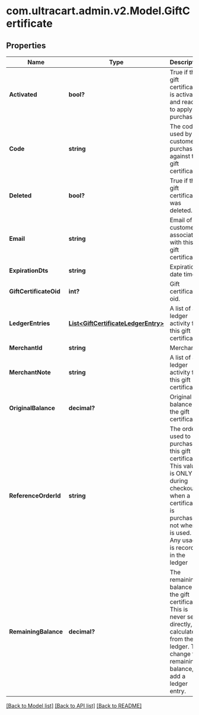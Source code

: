 # com.ultracart.admin.v2.Model.GiftCertificate
## Properties

Name | Type | Description | Notes
------------ | ------------- | ------------- | -------------
**Activated** | **bool?** | True if this gift certificate is activated and ready to apply to purchases. | [optional] 
**Code** | **string** | The code used by the customer to purchase against this gift certificate. | [optional] 
**Deleted** | **bool?** | True if this gift certificate was deleted. | [optional] 
**Email** | **string** | Email of the customer associated with this gift certificate. | [optional] 
**ExpirationDts** | **string** | Expiration date time. | [optional] 
**GiftCertificateOid** | **int?** | Gift certificate oid. | [optional] 
**LedgerEntries** | [**List&lt;GiftCertificateLedgerEntry&gt;**](GiftCertificateLedgerEntry.md) | A list of all ledger activity for this gift certificate. | [optional] 
**MerchantId** | **string** | Merchant Id | [optional] 
**MerchantNote** | **string** | A list of all ledger activity for this gift certificate. | [optional] 
**OriginalBalance** | **decimal?** | Original balance of the gift certificate. | [optional] 
**ReferenceOrderId** | **string** | The order used to purchase this gift certificate.  This value is ONLY set during checkout when a certificate is purchased, not when it is used.  Any usage is recorded in the ledger | [optional] 
**RemainingBalance** | **decimal?** | The remaining balance on the gift certificate.  This is never set directly, but calculated from the ledger.  To change the remaining balance, add a ledger entry. | [optional] 


[[Back to Model list]](../README.md#documentation-for-models) [[Back to API list]](../README.md#documentation-for-api-endpoints) [[Back to README]](../README.md)

